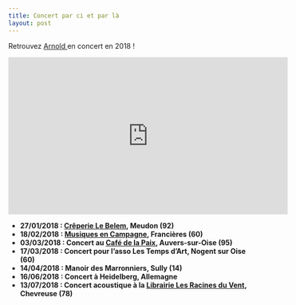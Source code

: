 ```yaml
---
title: Concert par ci et par là
layout: post
---
```

<p>Retrouvez <a href="https://www.facebook.com/Arnold-318034885406/">Arnold </a>en concert en 2018 !</p>
<iframe src="https://www.youtube.com/embed/MseEM7Hnkiw?rel=0" width="560" height="315" frameborder="0" allowfullscreen="allowfullscreen"></iframe>
<ul>
<li><strong>27/01/2018 :&nbsp;<a href="https://www.facebook.com/CreperieLeBelem/">Crêperie Le Belem</a>, Meudon (92)</strong></li>
<li><strong>18/02/2018 :&nbsp;<a href="https://www.facebook.com/musiquesencampagne/">Musiques en Campagne</a>, Francières (60)</strong></li>
<li><strong>03/03/2018 : Concert au&nbsp;<a href="https://www.facebook.com/Café-de-la-Paix-Auvers-141362509242435/">Café de la Paix</a>, Auvers-sur-Oise (95)</strong></li>
<li><strong>17/03/2018 : Concert pour l’asso Les Temps d’Art, Nogent sur Oise (60)</strong></li>
<li><strong>14/04/2018 : Manoir des M</strong><b>arronniers, Sully (14)</b></li>
<li><strong>16/06/2018 : Concert à Heidelberg, Allemagne</strong></li>
<li><strong>13/07/2018 : Concert acoustique à la <a href="https://www.facebook.com/pages/Librairie-Les-Racines-du-Vent/160724907272749">Librairie Les Racines du Vent</a>, Chevreuse (78)</strong></li>
</ul>

